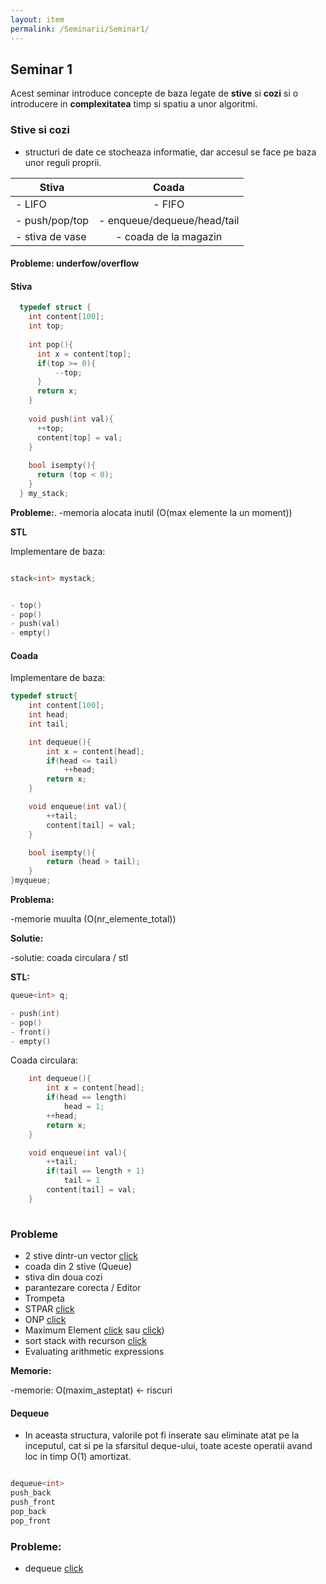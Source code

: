 ```yaml
---
layout: item
permalink: /Seminarii/Seminar1/
---
```


## Seminar 1

Acest seminar introduce concepte de baza legate de **stive** si **cozi** si o introducere in **complexitatea** timp si spatiu a unor algoritmi.


### Stive si cozi


- structuri de date ce stocheaza informatie, dar accesul se face pe baza unor reguli proprii.

| Stiva                         | Coada                         |
| ------------------------------|:-----------------------------:| 
| - LIFO                        | - FIFO                        | 
| - push/pop/top                | - enqueue/dequeue/head/tail   |  
| - stiva de vase               | - coada de la magazin         |

#### Probleme: underfow/overflow

#### Stiva

``` C++
  typedef struct {
    int content[100];
    int top;
  
    int pop(){						
      int x = content[top];
      if(top >= 0){
          --top;
      }
      return x;
    }
  
    void push(int val){
      ++top;
      content[top] = val;
    }
  
    bool isempty(){
      return (top < 0);
    }
  } my_stack;
```

**Probleme:**. -memoria alocata inutil (O(max elemente la un moment))

**STL**

Implementare de baza:

``` C++

stack<int> mystack;


- top()
- pop()
- push(val)
- empty()
```

#### Coada

Implementare de baza:

``` C++
typedef struct{						
    int content[100];				
    int head;
    int tail;

    int dequeue(){
        int x = content[head];
        if(head <= tail)
            ++head;
        return x;
    }

    void enqueue(int val){
        ++tail;
        content[tail] = val;
    }

    bool isempty(){
        return (head > tail);
    }
}myqueue;

```

**Problema:**  


-memorie muulta (O(nr_elemente_total))

**Solutie:** 


-solutie: coada circulara / stl
    
**STL:**


``` C++
queue<int> q;

- push(int)
- pop()
- front()
- empty()
```

Coada circulara:

``` C++
	int dequeue(){
        int x = content[head];
        if(head == length)
            head = 1;
		++head;
        return x;
    }

    void enqueue(int val){
        ++tail;
		if(tail == length + 1)
			tail = 1
        content[tail] = val;
    }
	
```

### Probleme


- 2 stive dintr-un vector [click](http://www.geeksforgeeks.org/efficiently-implement-k-stacks-single-array/)
- coada din 2 stive (Queue)
- stiva din doua cozi
- parantezare corecta / Editor
- Trompeta
- STPAR [click](http://www.spoj.com/problems/STPAR/)
- ONP [click](http://www.spoj.com/problems/ONP/)
- Maximum Element [click](https://www.hackerrank.com/challenges/maximum-element)
 		sau [click](http://www.geeksforgeeks.org/design-a-stack-that-supports-getmin-in-o1-time-and-o1-extra-space/))
- sort stack with recurson [click](http://www.geeksforgeeks.org/sort-a-stack-using-recursion/)
- Evaluating arithmetic expressions

**Memorie:** 


-memorie: O(maxim_asteptat) <- riscuri

#### Dequeue


- In aceasta structura, valorile pot fi inserate sau eliminate atat pe la inceputul, cat si pe la sfarsitul deque-ului, toate aceste operatii avand loc in timp O(1) amortizat.

```C++

dequeue<int>
push_back
push_front
pop_back
pop_front

```

### Probleme:


- dequeue [click](http://www.infoarena.ro/problema/deque)



